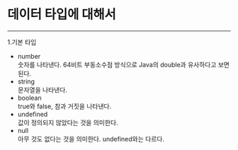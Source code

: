 데이터 타입에 대해서
===============
-------------------------------
1.기본 타입
* number  
숫자를 나타낸다. 64비트 부동소수점 방식으로 Java의 double과 유사하다고 보면된다. 
* string  
문자열을 나타낸다.
* boolean  
true와 false, 참과 거짓을 나타낸다.
* undefined  
값이 정의되지 않았다는 것을 의미한다.
* null  
아무 것도 없다는 것을 의미한다. undefined와는 다르다.
